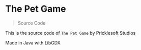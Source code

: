 # The Pet Game
> Source Code

This is the source code of `The Pet Game` by Pricklesoft Studios 

Made in Java with LibGDX
